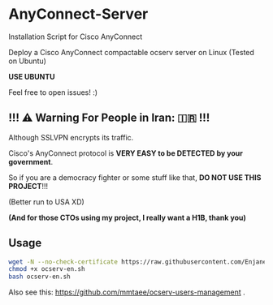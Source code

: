 # AnyConnect-Server

Installation Script for Cisco AnyConnect

Deploy a Cisco AnyConnect compactable ocserv server on Linux (Tested on Ubuntu)

**USE UBUNTU**

Feel free to open issues! :)

## !!! ⚠️ Warning For People in Iran: 🇮🇷 !!!

Although SSLVPN encrypts its traffic.

Cisco's AnyConnect protocol is **VERY EASY to be DETECTED by your government**.

So if you are a democracy fighter or some stuff like that, **DO NOT USE THIS PROJECT**!!!

(Better run to USA XD)

**(And for those CTOs using my project, I really want a H1B, thank you)**

## Usage

```bash
wget -N --no-check-certificate https://raw.githubusercontent.com/Enjaneb/AnyConnect-Server/main/ocserv-en.sh
chmod +x ocserv-en.sh
bash ocserv-en.sh
```

Also see this: https://github.com/mmtaee/ocserv-users-management
.
